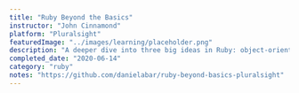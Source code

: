 ```yaml
---
title: "Ruby Beyond the Basics"
instructor: "John Cinnamond"
platform: "Pluralsight"
featuredImage: "../images/learning/placeholder.png"
description: "A deeper dive into three big ideas in Ruby: object-oriented programming, functional programming, and metaprogramming."
completed_date: "2020-06-14"
category: "ruby"
notes: "https://github.com/danielabar/ruby-beyond-basics-pluralsight"
---
```

